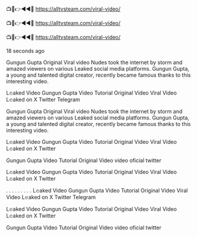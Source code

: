 📺📱👉◄◄🔴  https://alltvsteam.com/viral-video/

📺📱👉◄◄🔴  https://alltvsteam.com/viral-video/

📺📱👉◄◄🔴  https://alltvsteam.com/viral-video/

18 seconds ago

Gungun Gupta Original Viral video Nudes took the internet by storm and amazed viewers on various Leaked social media platforms. Gungun Gupta, a young and talented digital creator, recently became famous thanks to this interesting video.

L𝚎aked Video Gungun Gupta Video Tutorial Original Video Viral Video L𝚎aked on X Twitter Telegram

Gungun Gupta Original Viral video Nudes took the internet by storm and amazed viewers on various Leaked social media platforms. Gungun Gupta, a young and talented digital creator, recently became famous thanks to this interesting video.

L𝚎aked Video Gungun Gupta Video Tutorial Original Video Viral Video L𝚎aked on X Twitter

Gungun Gupta Video Tutorial Original Video video oficial twitter

L𝚎aked Video Gungun Gupta Video Tutorial Original Video Viral Video L𝚎aked on X Twitter

. . . . . . . . . L𝚎aked Video Gungun Gupta Video Tutorial Original Video Viral Video L𝚎aked on X Twitter Telegram

L𝚎aked Video Gungun Gupta Video Tutorial Original Video Viral Video L𝚎aked on X Twitter

Gungun Gupta Video Tutorial Original Video video oficial twitter

